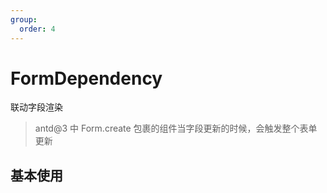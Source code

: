 ```yaml
---
group:
  order: 4
---
```


# FormDependency

联动字段渲染

> antd@3 中 Form.create 包裹的组件当字段更新的时候，会触发整个表单更新

## 基本使用

<code src="./demos/basic" />
